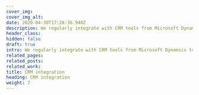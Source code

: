 ```yaml
---
cover_img: 
cover_img_alt:
date: 2020-04-30T17:28:36.948Z
description: We regularly integrate with CRM tools from Microsoft Dynamics to ThankQ and Spektrix, reducing our clients’ workload and giving them a joined up picture of their users.
header_class: 
hidden: false
draft: true
intro: We regularly integrate with CRM tools from Microsoft Dynamics to ThankQ and Spektrix, reducing our clients’ workload and giving them a joined up picture of their users.
related_pages:
related_posts:
related_work:
title: CRM integration
heading: CRM integration
weight: 7
---
```

